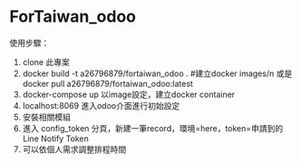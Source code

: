 # ForTaiwan_odoo

使用步驟：
1. clone 此專案
2. docker build -t a26796879/fortaiwan_odoo .  #建立docker images/n
   或是 docker pull a26796879/fortaiwan_odoo:latest
3. docker-compose up 以image設定，建立docker container
4. localhost:8069 進入odoo介面進行初始設定
5. 安裝相關模組
6. 進入 config_token 分頁，新建一筆record，環境=here，token=申請到的Line Notify Token
7. 可以依個人需求調整排程時間
